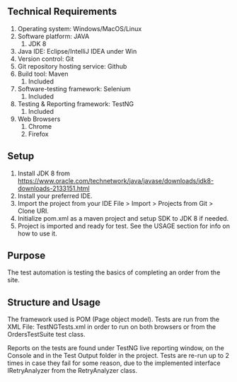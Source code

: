 ## Technical Requirements

1. Operating system: Windows/MacOS/Linux
2. Software platform: JAVA
	1. JDK 8
3. Java IDE: Eclipse/IntelliJ IDEA under Win
4. Version control: Git
5. Git repository hosting service: Github
6. Build tool: Maven
	1. Included
7. Software-testing framework: Selenium
	1. Included
8. Testing & Reporting framework: TestNG
	1. Included
9. Web Browsers
	1. Chrome
	2. Firefox

## Setup

1. Install JDK 8 from https://www.oracle.com/technetwork/java/javase/downloads/jdk8-downloads-2133151.html
2. Install your preferred IDE.
3. Import the project from your IDE File > Import > Projects from Git > Clone URI.
4. Initialize pom.xml as a maven project and setup SDK to JDK 8 if needed.
5. Project is imported and ready for test. See the USAGE section for info on how to use it.


## Purpose

The test automation is testing the basics of completing an order from the site.

## Structure and Usage

The framework used is POM (Page object model).
Tests are run from the XML File: TestNGTests.xml in order to run on both browsers or from the OrdersTestSuite test class.

Reports on the tests are found under TestNG live reporting window, on the Console and in the Test Output folder in the project.
Tests are re-run up to 2 times in case they fail for some reason, due to the implemented interface IRetryAnalyzer from the RetryAnalyzer class.